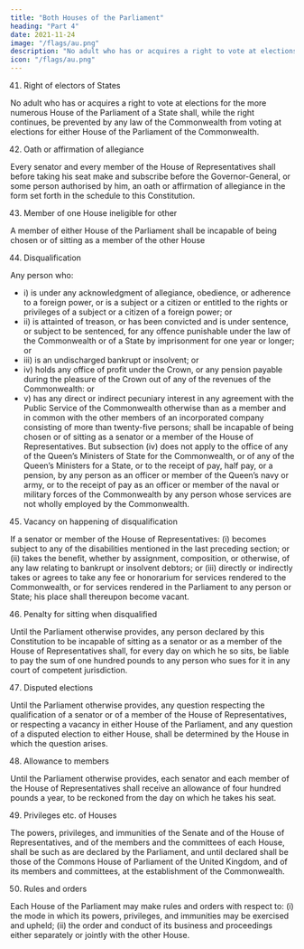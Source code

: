 ```yaml
---
title: "Both Houses of the Parliament"
heading: "Part 4"
date: 2021-11-24
image: "/flags/au.png"
description: "No adult who has or acquires a right to vote at elections for the more numerous House of the Parliament of a State shall be prevented by any law of the Commonwealth from voting"
icon: "/flags/au.png"
---
```



41. Right of electors of States

No adult who has or acquires a right to vote at elections for the more numerous House of the Parliament of a State shall, while the right continues, be prevented by any law of the Commonwealth from voting at elections for either House of the Parliament of the Commonwealth.

42. Oath or affirmation of allegiance

Every senator and every member of the House of Representatives shall before taking his seat make and subscribe before the Governor-General, or some person authorised by him, an oath or affirmation of allegiance in the form set forth in the schedule to this Constitution.

43. Member of one House ineligible for other

A member of either House of the Parliament shall be incapable of being chosen or of sitting as a member of the other House

44. Disqualification

Any person who:
- i) is under any acknowledgment of allegiance, obedience, or adherence to a foreign power, or is a subject or a citizen or entitled to the rights or privileges of a subject or a citizen of a foreign power; or
- ii) is attainted of treason, or has been convicted and is under sentence, or subject to be sentenced, for any offence punishable under the law of the Commonwealth or of a State by imprisonment for one year or longer; or
- iii) is an undischarged bankrupt or insolvent; or
- iv) holds any office of profit under the Crown, or any pension payable during the pleasure of the Crown out of any of the revenues of the Commonwealth: or
- v) has any direct or indirect pecuniary interest in any agreement with the Public Service of the Commonwealth otherwise than as a member and in common with the other members of an incorporated company consisting of more than twenty-five persons;
shall be incapable of being chosen or of sitting as a senator or a member of the House of Representatives.
But subsection (iv) does not apply to the office of any of the Queen’s Ministers of State for the Commonwealth,
or of any of the Queen’s Ministers for a State, or to the receipt of pay, half pay, or a pension, by any person
as an officer or member of the Queen’s navy or army, or to the receipt of pay as an officer or member of the
naval or military forces of the Commonwealth by any person whose services are not wholly employed by the Commonwealth.

45. Vacancy on happening of disqualification

If a senator or member of the House of Representatives:
(i) becomes subject to any of the disabilities mentioned in the last preceding section; or
(ii) takes the benefit, whether by assignment, composition, or otherwise, of any law relating to bankrupt
or insolvent debtors; or
(iii) directly or indirectly takes or agrees to take any fee or honorarium for services rendered to the
Commonwealth, or for services rendered in the Parliament to any person or State;
his place shall thereupon become vacant.

46. Penalty for sitting when disqualified

Until the Parliament otherwise provides, any person declared by this Constitution to be incapable of sitting as a senator or as a member of the House of Representatives shall, for every day on which he so sits, be liable to pay the sum of one hundred pounds to any person who sues for it in any court of competent jurisdiction.

47. Disputed elections

Until the Parliament otherwise provides, any question respecting the qualification of a senator or of a member of the House of Representatives, or respecting a vacancy in either House of the Parliament, and any question of a disputed election to either House, shall be determined by the House in which the question arises.

48. Allowance to members

Until the Parliament otherwise provides, each senator and each member of the House of Representatives shall receive an allowance of four hundred pounds a year, to be reckoned from the day on which he takes his seat.

49. Privileges etc. of Houses

The powers, privileges, and immunities of the Senate and of the House of Representatives, and of the members and the committees of each House, shall be such as are declared by the Parliament, and until declared shall be those of the Commons House of Parliament of the United Kingdom, and of its members and committees, at the establishment of the Commonwealth.

50. Rules and orders

Each House of the Parliament may make rules and orders with respect to:
(i) the mode in which its powers, privileges, and immunities may be exercised and upheld;
(ii) the order and conduct of its business and proceedings either separately or jointly with the other House.
